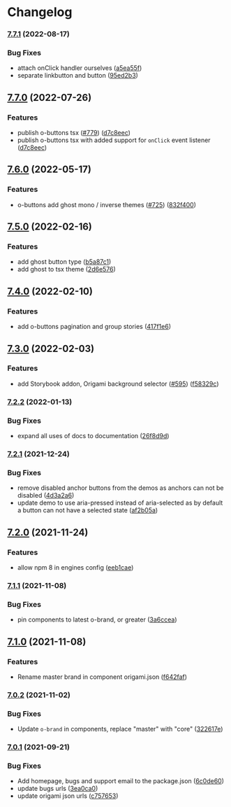 # Changelog

### [7.7.1](https://www.github.com/Financial-Times/origami/compare/o-buttons-v7.7.0...o-buttons-v7.7.1) (2022-08-17)


### Bug Fixes

* attach onClick handler ourselves ([a5ea55f](https://www.github.com/Financial-Times/origami/commit/a5ea55f49a47fd535253050676d5d1678e9363ab))
* separate linkbutton and button ([95ed2b3](https://www.github.com/Financial-Times/origami/commit/95ed2b31a1a778ca13df527bbf1d8fc663fad41f))

## [7.7.0](https://www.github.com/Financial-Times/origami/compare/o-buttons-v7.6.0...o-buttons-v7.7.0) (2022-07-26)


### Features

* publish o-buttons tsx ([#779](https://www.github.com/Financial-Times/origami/issues/779)) ([d7c8eec](https://www.github.com/Financial-Times/origami/commit/d7c8eec8b0f0bf1eccc1dcc64cb846f518593598))
* publish o-buttons tsx with added support for `onClick` event listener ([d7c8eec](https://www.github.com/Financial-Times/origami/commit/d7c8eec8b0f0bf1eccc1dcc64cb846f518593598))

## [7.6.0](https://www.github.com/Financial-Times/origami/compare/o-buttons-v7.5.0...o-buttons-v7.6.0) (2022-05-17)


### Features

* o-buttons add ghost mono / inverse themes ([#725](https://www.github.com/Financial-Times/origami/issues/725)) ([832f400](https://www.github.com/Financial-Times/origami/commit/832f400e6200b015772025f3b91a0e02080e7a75))

## [7.5.0](https://www.github.com/Financial-Times/origami/compare/o-buttons-v7.4.0...o-buttons-v7.5.0) (2022-02-16)


### Features

* add ghost button type ([b5a87c1](https://www.github.com/Financial-Times/origami/commit/b5a87c1a726e26a376ba64608c4fde9d359932c1))
* add ghost to tsx theme ([2d6e576](https://www.github.com/Financial-Times/origami/commit/2d6e5764cf6d59ab1b8b78de0fbd635a4c689eb3))

## [7.4.0](https://www.github.com/Financial-Times/origami/compare/o-buttons-v7.3.0...o-buttons-v7.4.0) (2022-02-10)


### Features

* add o-buttons pagination and group stories ([417f1e6](https://www.github.com/Financial-Times/origami/commit/417f1e681af8a2a84c09b34910e13d1d8d295d75))

## [7.3.0](https://www.github.com/Financial-Times/origami/compare/o-buttons-v7.2.2...o-buttons-v7.3.0) (2022-02-03)


### Features

* add Storybook addon, Origami background selector  ([#595](https://www.github.com/Financial-Times/origami/issues/595)) ([f58329c](https://www.github.com/Financial-Times/origami/commit/f58329c17a8f8aa8dfa9aa2319f9aba07c0add69))

### [7.2.2](https://www.github.com/Financial-Times/origami/compare/o-buttons-v7.2.1...o-buttons-v7.2.2) (2022-01-13)


### Bug Fixes

* expand all uses of docs to documentation ([26f8d9d](https://www.github.com/Financial-Times/origami/commit/26f8d9d8cbbe3e78902d8c3951b37e08150a77bd))

### [7.2.1](https://www.github.com/Financial-Times/origami/compare/o-buttons-v7.2.0...o-buttons-v7.2.1) (2021-12-24)


### Bug Fixes

* remove disabled anchor buttons from the demos as anchors can not be disabled ([4d3a2a6](https://www.github.com/Financial-Times/origami/commit/4d3a2a634d3c690111fff4f280d3909b3ffd9a1e))
* update demo to use aria-pressed instead of aria-selected as by default a button can not have a selected state ([af2b05a](https://www.github.com/Financial-Times/origami/commit/af2b05a0e524dde130198dbd5b88b0a964522b0c))

## [7.2.0](https://www.github.com/Financial-Times/origami/compare/o-buttons-v7.1.1...o-buttons-v7.2.0) (2021-11-24)


### Features

* allow npm 8 in engines config ([eeb1cae](https://www.github.com/Financial-Times/origami/commit/eeb1cae6e7f0379e647f2b41240b1f294997d528))

### [7.1.1](https://www.github.com/Financial-Times/origami/compare/o-buttons-v7.1.0...o-buttons-v7.1.1) (2021-11-08)


### Bug Fixes

* pin components to latest o-brand, or greater ([3a6ccea](https://www.github.com/Financial-Times/origami/commit/3a6ccea1e838e4a2003322ca1f855d0b87b26b60))

## [7.1.0](https://www.github.com/Financial-Times/origami/compare/o-buttons-v7.0.2...o-buttons-v7.1.0) (2021-11-08)


### Features

* Rename master brand in component origami.json ([f642faf](https://www.github.com/Financial-Times/origami/commit/f642faf0574d84ea8185b56e6090c8015def27e6))

### [7.0.2](https://www.github.com/Financial-Times/origami/compare/o-buttons-v7.0.1...o-buttons-v7.0.2) (2021-11-02)


### Bug Fixes

* Update `o-brand` in components, replace "master" with "core" ([322617e](https://www.github.com/Financial-Times/origami/commit/322617ea80f30a6825d9c36872e05574b871ea82))

### [7.0.1](https://www.github.com/Financial-Times/origami/compare/o-buttons-v7.0.0...o-buttons-v7.0.1) (2021-09-21)


### Bug Fixes

* Add homepage, bugs and support email to the package.json ([6c0de60](https://www.github.com/Financial-Times/origami/commit/6c0de60ebd6e64c4dd16d000fcc6b79412ce30f4))
* update bugs urls ([3ea0ca0](https://www.github.com/Financial-Times/origami/commit/3ea0ca03bcb6e55142a77387ad0fff5ddf056d44))
* update origami json urls ([c757653](https://www.github.com/Financial-Times/origami/commit/c7576532b5a14f0462d5346dfb63238be025602e))
